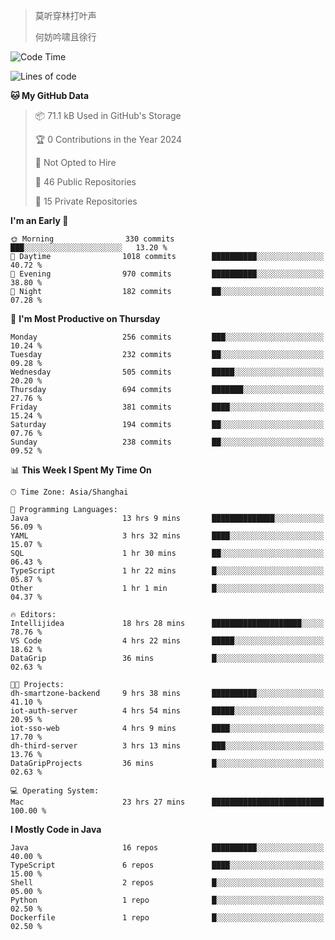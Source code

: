 > 莫听穿林打叶声
> 
> 何妨吟啸且徐行

<!-- ![Github Stats](https://github-readme-stats.vercel.app/api?username=catch6&count_private=true&show_icons=true&theme=gruvbox) -->

<!-- ![Top Langs](https://github-readme-stats.vercel.app/api/top-langs/?username=catch6&layout=compact) -->

<!--START_SECTION:waka-->
![Code Time](http://img.shields.io/badge/Code%20Time-721%20hrs%2045%20mins-blue)

![Lines of code](https://img.shields.io/badge/From%20Hello%20World%20I%27ve%20Written-9.3%20million%20lines%20of%20code-blue)

**🐱 My GitHub Data** 

> 📦 71.1 kB Used in GitHub's Storage 
 > 
> 🏆 0 Contributions in the Year 2024
 > 
> 🚫 Not Opted to Hire
 > 
> 📜 46 Public Repositories 
 > 
> 🔑 15 Private Repositories 
 > 
**I'm an Early 🐤** 

```text
🌞 Morning                330 commits         ███░░░░░░░░░░░░░░░░░░░░░░   13.20 % 
🌆 Daytime                1018 commits        ██████████░░░░░░░░░░░░░░░   40.72 % 
🌃 Evening                970 commits         ██████████░░░░░░░░░░░░░░░   38.80 % 
🌙 Night                  182 commits         ██░░░░░░░░░░░░░░░░░░░░░░░   07.28 % 
```
📅 **I'm Most Productive on Thursday** 

```text
Monday                   256 commits         ███░░░░░░░░░░░░░░░░░░░░░░   10.24 % 
Tuesday                  232 commits         ██░░░░░░░░░░░░░░░░░░░░░░░   09.28 % 
Wednesday                505 commits         █████░░░░░░░░░░░░░░░░░░░░   20.20 % 
Thursday                 694 commits         ███████░░░░░░░░░░░░░░░░░░   27.76 % 
Friday                   381 commits         ████░░░░░░░░░░░░░░░░░░░░░   15.24 % 
Saturday                 194 commits         ██░░░░░░░░░░░░░░░░░░░░░░░   07.76 % 
Sunday                   238 commits         ██░░░░░░░░░░░░░░░░░░░░░░░   09.52 % 
```


📊 **This Week I Spent My Time On** 

```text
🕑︎ Time Zone: Asia/Shanghai

💬 Programming Languages: 
Java                     13 hrs 9 mins       ██████████████░░░░░░░░░░░   56.09 % 
YAML                     3 hrs 32 mins       ████░░░░░░░░░░░░░░░░░░░░░   15.07 % 
SQL                      1 hr 30 mins        ██░░░░░░░░░░░░░░░░░░░░░░░   06.43 % 
TypeScript               1 hr 22 mins        █░░░░░░░░░░░░░░░░░░░░░░░░   05.87 % 
Other                    1 hr 1 min          █░░░░░░░░░░░░░░░░░░░░░░░░   04.37 % 

🔥 Editors: 
Intellijidea             18 hrs 28 mins      ████████████████████░░░░░   78.76 % 
VS Code                  4 hrs 22 mins       █████░░░░░░░░░░░░░░░░░░░░   18.62 % 
DataGrip                 36 mins             █░░░░░░░░░░░░░░░░░░░░░░░░   02.63 % 

🐱‍💻 Projects: 
dh-smartzone-backend     9 hrs 38 mins       ██████████░░░░░░░░░░░░░░░   41.10 % 
iot-auth-server          4 hrs 54 mins       █████░░░░░░░░░░░░░░░░░░░░   20.95 % 
iot-sso-web              4 hrs 9 mins        ████░░░░░░░░░░░░░░░░░░░░░   17.70 % 
dh-third-server          3 hrs 13 mins       ███░░░░░░░░░░░░░░░░░░░░░░   13.76 % 
DataGripProjects         36 mins             █░░░░░░░░░░░░░░░░░░░░░░░░   02.63 % 

💻 Operating System: 
Mac                      23 hrs 27 mins      █████████████████████████   100.00 % 
```

**I Mostly Code in Java** 

```text
Java                     16 repos            ██████████░░░░░░░░░░░░░░░   40.00 % 
TypeScript               6 repos             ████░░░░░░░░░░░░░░░░░░░░░   15.00 % 
Shell                    2 repos             █░░░░░░░░░░░░░░░░░░░░░░░░   05.00 % 
Python                   1 repo              █░░░░░░░░░░░░░░░░░░░░░░░░   02.50 % 
Dockerfile               1 repo              █░░░░░░░░░░░░░░░░░░░░░░░░   02.50 % 
```




<!--END_SECTION:waka-->
